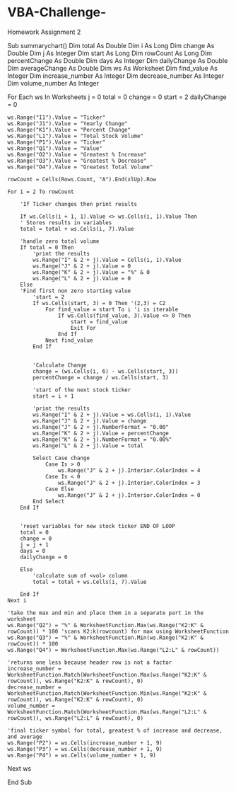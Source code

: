 # VBA-Challenge-
Homework Assignment 2

Sub summarychart()
Dim total As Double
Dim i As Long
Dim change As Double
Dim j As Integer
Dim start As Long
Dim rowCount As Long
Dim percentChange As Double
Dim days As Integer
Dim dailyChange As Double
Dim averageChange As Double
Dim ws As Worksheet
Dim find_value As Integer
Dim increase_number As Integer
Dim decrease_number As Integer
Dim volume_number As Integer


For Each ws In Worksheets
    j = 0
    total = 0
    change = 0
    start = 2
    dailyChange = 0
        
    ws.Range("I1").Value = "Ticker"
    ws.Range("J1").Value = "Yearly Change"
    ws.Range("K1").Value = "Percent Change"
    ws.Range("L1").Value = "Total Stock Volume"
    ws.Range("P1").Value = "Ticker"
    ws.Range("Q1").Value = "Value"
    ws.Range("O2").Value = "Greatest % Increase"
    ws.Range("O3").Value = "Greatest % Decrease"
    ws.Range("O4").Value = "Greatest Total Volume"
    
    rowCount = Cells(Rows.Count, "A").End(xlUp).Row
        
    For i = 2 To rowCount
        
        'If Ticker changes then print results
    
        If ws.Cells(i + 1, 1).Value <> ws.Cells(i, 1).Value Then
        ' Stores results in variables
        total = total + ws.Cells(i, 7).Value
           
        'handle zero total volume
        If total = 0 Then
            'print the results
            ws.Range("I" & 2 + j).Value = Cells(i, 1).Value
            ws.Range("J" & 2 + j).Value = 0
            ws.Range("K" & 2 + j).Value = "%" & 0
            ws.Range("L" & 2 + j).Value = 0
        Else
        'Find first non zero starting value
            'start = 2
            If ws.Cells(start, 3) = 0 Then '(2,3) = C2
                For find_value = start To i 'i is iterable
                    If ws.Cells(find_value, 3).Value <> 0 Then
                        start = find_value
                        Exit For
                    End If
                Next find_value
            End If
              
                
            'Calculate Change
            change = (ws.Cells(i, 6) - ws.Cells(start, 3))
            percentChange = change / ws.Cells(start, 3)
            
            'start of the next stock ticker
            start = i + 1
            
            'print the results
            ws.Range("I" & 2 + j).Value = ws.Cells(i, 1).Value
            ws.Range("J" & 2 + j).Value = change
            ws.Range("J" & 2 + j).NumberFormat = "0.00"
            ws.Range("K" & 2 + j).Value = percentChange
            ws.Range("K" & 2 + j).NumberFormat = "0.00%"
            ws.Range("L" & 2 + j).Value = total
            
            Select Case change
                Case Is > 0
                    ws.Range("J" & 2 + j).Interior.ColorIndex = 4
                Case Is < 0
                    ws.Range("J" & 2 + j).Interior.ColorIndex = 3
                Case Else
                    ws.Range("J" & 2 + j).Interior.ColorIndex = 0
            End Select
        End If
        
                    
        'reset variables for new stock ticker END OF LOOP
        total = 0
        change = 0
        j = j + 1
        days = 0
        dailyChange = 0
        
        Else
            'calculate sum of <vol> column
            total = total + ws.Cells(i, 7).Value
    
        End If
    Next i
        
    'take the max and min and place them in a separate part in the worksheet
    ws.Range("Q2") = "%" & WorksheetFunction.Max(ws.Range("K2:K" & rowCount)) * 100 'scans K2:k(rowcount) for max using WorksheetFunction
    ws.Range("Q3") = "%" & WorksheetFunction.Min(ws.Range("K2:K" & rowCount)) * 100
    ws.Range("Q4") = WorksheetFunction.Max(ws.Range("L2:L" & rowCount))
        
    'returns one less because header row is not a factor
    increase_number = WorksheetFunction.Match(WorksheetFunction.Max(ws.Range("K2:K" & rowCount)), ws.Range("K2:K" & rowCount), 0)
    decrease_number = WorksheetFunction.Match(WorksheetFunction.Min(ws.Range("K2:K" & rowCount)), ws.Range("K2:K" & rowCount), 0)
    volume_number = WorksheetFunction.Match(WorksheetFunction.Max(ws.Range("L2:L" & rowCount)), ws.Range("L2:L" & rowCount), 0)
    
    'final ticker symbol for total, greatest % of increase and decrease, and average
    ws.Range("P2") = ws.Cells(increase_number + 1, 9)
    ws.Range("P3") = ws.Cells(decrease_number + 1, 9)
    ws.Range("P4") = ws.Cells(volume_number + 1, 9)
        
Next ws

End Sub


